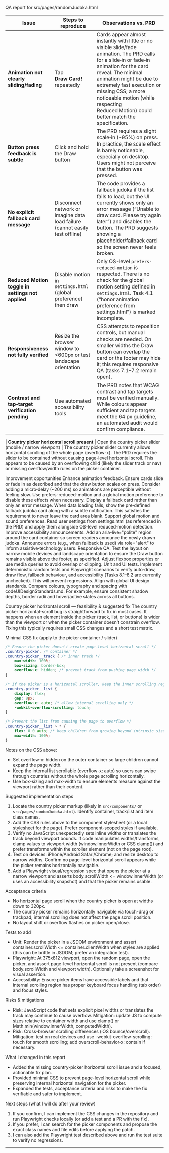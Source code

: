 QA report for src/pages/randomJudoka.html

| Issue                                             | Steps to reproduce                                                           | Observations vs. PRD                                                                                                                                                                                                                                                                                                                      |
| ------------------------------------------------- | ---------------------------------------------------------------------------- | ----------------------------------------------------------------------------------------------------------------------------------------------------------------------------------------------------------------------------------------------------------------------------------------------------------------------------------------- |
| **Animation not clearly sliding/fading**          | Tap **Draw Card!** repeatedly                                                | Cards appear almost instantly with little or no visible slide/fade animation. The PRD calls for a slide‑in or fade‑in animation for the card reveal. The minimal animation might be due to extremely fast execution or missing CSS; a more noticeable motion (while respecting Reduced Motion) could better match the specification.      |
| **Button press feedback is subtle**               | Click and hold the Draw button                                               | The PRD requires a slight scale‑in (~95%) on press. In practice, the scale effect is barely noticeable, especially on desktop. Users might not perceive that the button was pressed.                                                                                                                                                      |
| **No explicit fallback card message**             | Disconnect network or imagine data load failure (cannot easily test offline) | The code provides a fallback judoka if the list fails to load, but the UI currently shows only an error message (“Unable to draw card. Please try again later”) and disables the button. The PRD suggests showing a placeholder/fallback card so the screen never feels broken.                                                           |
| **Reduced Motion toggle in settings not applied** | Disable motion in `settings.html` (global preference) then draw              | Only OS-level `prefers-reduced-motion` is respected. There is no check for the global motion setting defined in `settings.html`. Task 4.1 (“honor animation preference from settings.html”) is marked incomplete.                                                                                                                         |
| **Responsiveness not fully verified**             | Resize the browser window to <600px or test landscape orientation            | CSS attempts to reposition controls, but manual checks are needed. On smaller widths the Draw button can overlap the card or the footer may hide it; this requires responsive QA (tasks 7.1–7.2 remain open).                                                                                                                             |
| **Contrast and tap‑target verification pending**  | Use automated accessibility tools                                            | The PRD notes that WCAG contrast and tap targets must be verified manually. While colours appear sufficient and tap targets meet the 64 px guideline, an automated audit would confirm compliance.                                                                                                                                        |

| **Country picker horizontal scroll present**      | Open the country picker slider (mobile / narrow viewport)                    | The country picker slider currently allows horizontal scrolling of the whole page (overflow-x). The PRD requires the slider to be contained without causing page-level horizontal scroll. This appears to be caused by an overflowing child (likely the slider track or nav) or missing overflow/width rules on the picker container.

Improvement opportunities
Enhance animation feedback. Ensure cards slide or fade in as described and that the draw button scales on press. Consider adding a micro‑delay (~200 ms) so animations are perceptible without feeling slow. Use prefers-reduced-motion and a global motion preference to disable these effects when necessary.
Display a fallback card rather than only an error message. When data loading fails, show the pre‑defined fallback judoka card along with a subtle notification. This satisfies the requirement to never leave the card area blank.
Support global motion and sound preferences. Read user settings from settings.html (as referenced in the PRD) and apply them alongside OS-level reduced‑motion detection.
Improve accessibility announcements. Add an aria-live="polite" region around the card container so screen readers announce the newly drawn judoka. Announce errors (e.g., when fallback is used) via role="alert" to inform assistive‑technology users.
Responsive QA. Test the layout on narrow mobile devices and landscape orientation to ensure the Draw button remains visible above the footer, as specified. Adjust flexbox properties or use media queries to avoid overlap or clipping.
Unit and UI tests. Implement deterministic random tests and Playwright scenarios to verify auto‑draw, draw flow, fallback behaviour, and accessibility (Tasks 8.1–8.2 are currently unchecked). This will prevent regressions.
Align with global UI design standards. Compare colours, typography and spacing with codeUIDesignStandards.md. For example, ensure consistent shadow depths, border radii and hover/active states across all buttons.

Country picker horizontal scroll — feasibility & suggested fix
The country picker horizontal-scroll bug is straightforward to fix in most cases. It happens when an element inside the picker (track, list, or buttons) is wider than the viewport or when the picker container doesn't constrain overflow. Fixing this typically requires small CSS changes and a short test matrix.

Minimal CSS fix (apply to the picker container / slider)

```css
/* Ensure the picker doesn't create page-level horizontal scroll */
.country-picker, /* container */
.country-picker__track { /* inner track */
	max-width: 100%;
	box-sizing: border-box;
	overflow-x: hidden; /* prevent track from pushing page width */
}

/* If the picker is a horizontal scroller, keep the inner scrolling region isolated */
.country-picker__list {
	display: flex;
	gap: 8px;
	overflow-x: auto; /* allow internal scrolling only */
	-webkit-overflow-scrolling: touch;
}

/* Prevent the list from causing the page to overflow */
.country-picker__list > * {
	flex: 0 0 auto; /* keep children from growing beyond intrinsic size */
	max-width: 100%;
}
```

Notes on the CSS above:
- Set overflow-x: hidden on the outer container so large children cannot expand the page width.
- Keep the internal list scrollable (overflow-x: auto) so users can swipe through countries without the whole page scrolling horizontally.
- Use box-sizing and max-width to ensure elements measure against the viewport rather than their content.

Suggested implementation steps
1. Locate the country picker markup (likely in `src/components/` or `src/pages/randomJudoka.html`). Identify container, track/list and item class names.
2. Add the CSS rules above to the component stylesheet (or a local stylesheet for the page). Prefer component-scoped styles if available.
3. Verify no JavaScript unexpectedly sets inline widths or translates the track beyond viewport bounds. If code manipulates widths/transforms, clamp values to viewport width (window.innerWidth or CSS clamp()) and prefer transforms within the scroller element (not on the page root).
4. Test on devices: iPhone/Android Safari/Chrome; and resize desktop to narrow widths. Confirm no page-level horizontal scroll appears while the picker remains horizontally navigable.
5. Add a Playwright visual/regression spec that opens the picker at a narrow viewport and asserts body.scrollWidth <= window.innerWidth (or uses an accessibility snapshot) and that the picker remains usable.

Acceptance criteria
- No horizontal page scroll when the country picker is open at widths down to 320px.
- The country picker remains horizontally navigable via touch-drag or trackpad; internal scrolling does not affect the page scroll position.
- No layout shift or overflow flashes on picker open/close.

Tests to add
- Unit: Render the picker in a JSDOM environment and assert container.scrollWidth <= container.clientWidth when styles are applied (this can be brittle in JSDOM; prefer an integration test).
- Playwright: At 375x812 viewport, open the random page, open the picker, and assert page-level horizontal scroll is not present (compare body.scrollWidth and viewport width). Optionally take a screenshot for visual assertion.
- Accessibility: Ensure picker items have accessible labels and that internal scrolling region has proper keyboard focus handling (tab order) and focus styles.

Risks & mitigations
- Risk: JavaScript code that sets explicit pixel widths or translates the track may continue to cause overflow. Mitigation: update JS to compute sizes relative to container width and use clamp() or Math.min(window.innerWidth, computedWidth).
- Risk: Cross-browser scrolling differences (iOS bounce/overscroll). Mitigation: test on real devices and use -webkit-overflow-scrolling: touch for smooth scrolling; add overscroll-behavior-x: contain if necessary.

What I changed in this report
- Added the missing country-picker horizontal scroll issue and a focused, actionable fix plan.
- Provided minimal CSS to prevent page-level horizontal scroll while preserving internal horizontal navigation for the picker.
- Expanded the tests, acceptance criteria and risks to make the fix verifiable and safer to implement.

Next steps (what I will do after your review)
1. If you confirm, I can implement the CSS changes in the repository and run Playwright checks locally (or add a test and a PR with the fix).
2. If you prefer, I can search for the picker components and propose the exact class names and file edits before applying the patch.
3. I can also add the Playwright test described above and run the test suite to verify no regressions.

---

